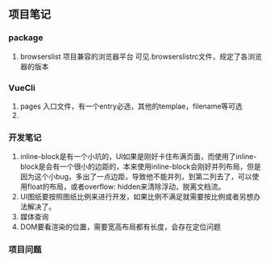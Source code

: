 ## 项目笔记

### package
1. browserslist 项目兼容的浏览器平台
  可见.browserslistrc文件，规定了各浏览器的版本


### VueCli
1. pages 入口文件，有一个entry必选，其他的templae，filename等可选
2. 


### 开发笔记
1. inline-block是有一个小坑的，UI如果是刚好卡住布满页面，而使用了inline-block是会有一个很小的边距的，本来使用inline-block会刚好并列布局，但是因为这个小bug，多出了一点边距，导致他不能并列，到第二列去了，可以使用float的布局，或者overflow: hidden来清除浮动，脱离文档流。
2. UI图纸要按照图纸比例来进行开发，如果比例不满足就需要按比例或者另想办法解决了。
3. 媒体查询
4. DOM要看渲染的位置，需要宽高布局都有长度，会存在定位问题


### 项目问题
